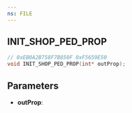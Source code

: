 ```yaml
---
ns: FILE
---
```

## INIT_SHOP_PED_PROP

```c
// 0xEB0A2B758F7B850F 0xF5659E50
void INIT_SHOP_PED_PROP(int* outProp);
```


## Parameters
* **outProp**: 

